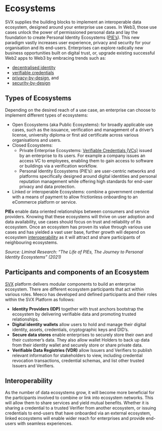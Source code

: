 # Ecosystems

SVX supplies the building blocks to implement an interoperable data ecosystem, designed around your enterprise use cases. In Web3, those use cases unlock the power of permissioned personal data and lay the foundation to create Personal Identity Ecosystems ([PIE’s](ecosystems.md#types-of-ecosystems)). This new paradigm vastly increases user experience, privacy and security for your organisation and its end-users. Enterprises can explore radically new business opportunities built on digital trust, or, upgrade existing successful Web2 apps to Web3 by embracing trends such as:

* [decentralised identity](../concepts/digital-identity.md)
* [verifiable credentials](../concepts/verifiable-credentials.md)
* [privacy-by-design](../concepts/privacy-and-security-by-design.md), and
* [security-by-design](../concepts/privacy-and-security-by-design.md)

## Types of Ecosystems

Depending on the desired reach of a use case, an enterprise can choose to implement different types of ecosystems:

* Open Ecosystems (aka Public Ecosystems): for broadly applicable use cases, such as the issuance, verification and management of a driver’s license, university diploma or first aid certificate across various organisations and users.
* Closed Ecosystems:
  * Private Enterprise Ecosystems: [Verifiable Credentials (VCs)](../concepts/verifiable-credentials.md) issued by an enterprise to its users. For example a company issues an access VC to employees, enabling them to gain access to software or buildings via a verification workflow.
  * Personal Identity Ecosystems (PIE’s): are user-centric networks and platforms specifically designed around digital identities and personal reputation management while offering high standards for end-user privacy and data protection.
* Linked or interoperable Ecosystems: combine a government credential with a means of payment to allow frictionless onboarding to an eCommerce platform or service.

**PIEs** enable data oriented relationships between consumers and service providers. Knowing that these ecosystems will thrive on user adoption and data availability, use cases should focus on trust and reliability of its ecosystem. Once an ecosystem has proven its value through various use cases and has yielded a vast user base, further growth will depend on ecosystem [interoperability](ecosystems.md#interoperability) as it will attract and share participants of neighbouring ecosystems.

_Source: Liminal Research: “The Life of PIEs, The Journey to Personal Identity Ecosystems” (2021)_

## Participants and components of an Ecosystem

[SVX](../platform/README.md) platform delivers modular components to build an enterprise ecosystem. There are different ecosystem participants that act within various roles. Meeco has developed and defined participants and their roles within the SVX Platform as follows:
* **Identity Providers (IDP)** together with trust anchors bootstrap the ecosystem by delivering verifiable data and promoting trusted relationships.
* **Digital identity wallets** allow users to hold and manage their digital identity, assets, credentials, cryptographic keys and DID’s. 
* **Secure data stores** enable enterprises to securely store their own and their customer’s data. They also allow wallet Holders to back up data from their identity wallet and securely store or share private data.
* **Verifiable Data Registries (VDR)** allow Issuers and Verifiers to publish relevant information for stakeholders to view, including credential revocation transactions, credential schemas, and list other trusted Issuers and Verifiers.

## Interoperability

As the number of data ecosystems grow, it will become more beneficial for the participants involved to combine or link into ecosystem networks. This will allow them to share services and yield mutual benefits. Whether it is sharing a credential to a trusted Verifier from another ecosystem, or issuing credentials to end-users that have onboarded via an external ecosystem, linked ecosystems will enable wider reach for enterprises and provide end-users with seamless experiences.
